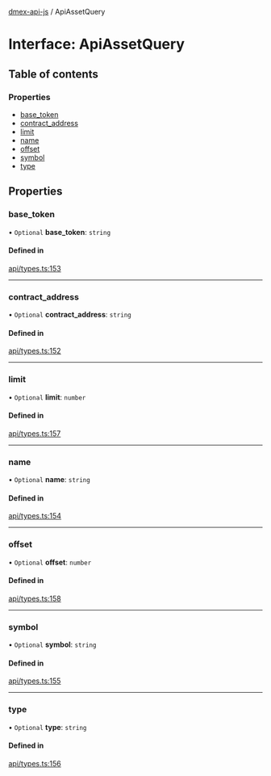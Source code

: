[dmex-api-js](../README.md) / ApiAssetQuery

# Interface: ApiAssetQuery

## Table of contents

### Properties

- [base\_token](ApiAssetQuery.md#base_token)
- [contract\_address](ApiAssetQuery.md#contract_address)
- [limit](ApiAssetQuery.md#limit)
- [name](ApiAssetQuery.md#name)
- [offset](ApiAssetQuery.md#offset)
- [symbol](ApiAssetQuery.md#symbol)
- [type](ApiAssetQuery.md#type)

## Properties

### base\_token

• `Optional` **base\_token**: `string`

#### Defined in

[api/types.ts:153](https://github.com/dmex-app/node-api-js/blob/f3f4876/src/api/types.ts#L153)

___

### contract\_address

• `Optional` **contract\_address**: `string`

#### Defined in

[api/types.ts:152](https://github.com/dmex-app/node-api-js/blob/f3f4876/src/api/types.ts#L152)

___

### limit

• `Optional` **limit**: `number`

#### Defined in

[api/types.ts:157](https://github.com/dmex-app/node-api-js/blob/f3f4876/src/api/types.ts#L157)

___

### name

• `Optional` **name**: `string`

#### Defined in

[api/types.ts:154](https://github.com/dmex-app/node-api-js/blob/f3f4876/src/api/types.ts#L154)

___

### offset

• `Optional` **offset**: `number`

#### Defined in

[api/types.ts:158](https://github.com/dmex-app/node-api-js/blob/f3f4876/src/api/types.ts#L158)

___

### symbol

• `Optional` **symbol**: `string`

#### Defined in

[api/types.ts:155](https://github.com/dmex-app/node-api-js/blob/f3f4876/src/api/types.ts#L155)

___

### type

• `Optional` **type**: `string`

#### Defined in

[api/types.ts:156](https://github.com/dmex-app/node-api-js/blob/f3f4876/src/api/types.ts#L156)
